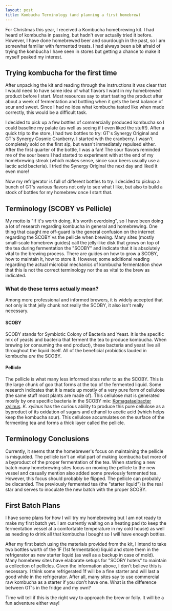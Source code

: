 ```yaml
---
layout: post
title: Kombucha Terminology (and planning a first homebrew)
---
```


For Christmas this year, I received a Kombucha homebrewing kit. I had heard of kombucha in passing, but hadn't ever actually tried it before. However, I have done homebrewed beer and sourdough in the past, so I am somewhat familiar with fermented treats. I had always been a bit afraid of trying the kombucha I have seen in stores but getting a chance to make it myself peaked my interest.

## Trying kombucha for the first time

After unpacking the kit and reading through the instructions it was clear that I would need to have some idea of what flavors I want in my homebrewed product before I start. Most resources say to start tasting the product after about a week of fermentation and bottling when it gets the best balance of sour and sweet. Since I had no idea what kombucha tasted like when made correctly, this would be a difficult task. 

I decided to pick up a few bottles of commercially produced kombucha so I could baseline my palate (as well as seeing if I even liked the stuff!). After a quick trip to the store, I had two bottles to try: GT's Synergy Original and GT's Synergy Cosmic Cranberry. I started with the cranberry. I wasn't completely sold on the first sip, but wasn't immediately repulsed either. After the first quarter of the bottle, I was a fan! The sour flavors reminded me of the sour beers I had started to experiment with at the end of my homebrewing streak (which makes sense, since sour beers usually use a lactic acid bacteria). I tried the Synergy Original the next day and liked it even more!

Now my refrigerator is full of different bottles to try. I decided to pickup a bunch of GT's various flavors not only to see what I like, but also to build a stock of bottles for my homebrew once I start that.

## Terminology (SCOBY vs Pellicle)

My motto is "If it's worth doing, it's worth overdoing", so I have been doing a lot of research regarding kombucha in general and homebrewing. One thing that caught me off-guard is the general confusion on the internet regarding the SCOBY vs the pellicle when brewing. Many sites (mostly small-scale homebrew guides) call the jelly-like disk that grows on top of the tea during fermentation the "SCOBY" and indicate that it is absolutely vital to the brewing process. There are guides on how to grow a SCOBY, how to maintain it, how to store it. However, some additional reading regarding the actual microbial mechanics of kombucha fermentation show that this is not the correct terminology nor the as vital to the brew as indicated.

### What do these terms actually mean?

Among more professional and informed brewers, it is widely accepted that not only is that jelly chunk not really the SCOBY, it also isn't really necessary. 

#### SCOBY

SCOBY stands for Symbiotic Colony of Bacteria and Yeast. It is the specific mix of yeasts and bacteria that ferment the tea to produce kombucha. When brewing (or consuming the end product), these bacteria and yeast live all throughout the liquid itself. All of the beneficial probiotics lauded in kombucha _are_ the SCOBY.

#### Pellicle

The pellicle is what many less informed sites refer to as the SCOBY. This is the large chunk of goo that forms at the top of the fermented liquid. Some research indicates that it is made up mostly of a very pure form of cellulose (the same stuff most plants are made of). This cellulose mat is generated mostly by one specific bacteria in the SCOBY mix: [Komagataeibacter xylinus](https://en.wikipedia.org/wiki/Komagataeibacter_xylinus). _K. xylinus_ has the curious ability to produce this pure cellulose as a byproduct of its oxidation of sugars and ethanol to acetic acid (which helps keep the kombucha sour). This cellulose accumulates on the surface of the fermenting tea and forms a thick layer called the pellicle.

## Terminology Conclusions

Currently, it seems that the homebrewer's focus on maintaining the pellicle is misguided. The pellicle isn't an vital part of making kombucha but more of a byproduct of the proper fermentation of the tea. When starting a new batch many homebrewing sites focus on moving the pellicle to the new vessel and casually mention also added some previously fermented tea. However, this focus should probably be flipped. The pellicle can probably be discarded. The previously fermented tea (the "starter liquid") is the real star and serves to inoculate the new batch with the proper SCOBY.

## First Batch Plans

I have some plans for how I will try my homebrewing but I am not ready to make my first batch yet. I am currently waiting on a heating pad (to keep the fermentation vessel at a comfortable temperature in my cold house) as well as needing to drink all that kombucha I bought so I will have enough bottles.

After my first batch using the materials provided from the kit, I intend to take two bottles worth of the 1F (1st fermentation) liquid and store them in the refrigerator as new starter liquid (as well as a backup in case of mold). Many homebrew sites have elaborate setups for "SCOBY hotels" to maintain a collection of pellicles. Given the information above, I don't believe this is necessary. I think some refrigerated 1f will be a fine starter and will last a good while in the refrigerator. After all, many sites say to use commercial raw kombucha as a starter if you don't have one. What is the difference between GT's in the fridge and my own?

Time will tell if this is the right way to approach the brew or folly. It will be a fun adventure either way!

